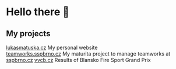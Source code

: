 # Hello there 👋

## My projects
[lukasmatuska.cz](https://lukasmatuska.cz/) My personal website\
[teamworks.sspbrno.cz](https://teamworks.sspbrno.cz/) My maturita project to manage teamworks at [sspbrno.cz](http://www.sspbrno.cz/)
[vvcb.cz](https://vvcb.cz/) Results of Blansko Fire Sport Grand Prix
